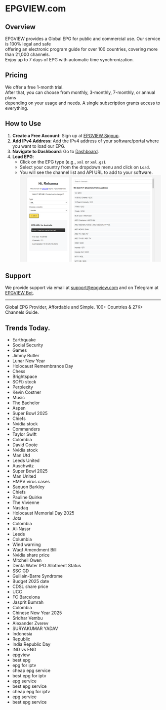 # EPGVIEW.com



## Overview
EPGVIEW provides a Global EPG for public and commercial use. Our service is 100% legal and safe\
offering an electronic program guide for over 100 countries, covering more than 21,000 channels.\
Enjoy up to 7 days of EPG with automatic time synchronization.

## Pricing
We offer a free 1-month trial. \
After that, you can choose from monthly, 3-monthly, 7-monthly, or annual plans \
depending on your usage and needs. A single subscription grants access to everything.

## How to Use
1. **Create a Free Account**: Sign up at [EPGVIEW Signup](https://epgview.com/signup.php).
2. **Add IPv4 Address**: Add the IPv4 address of your software/portal where you want to load our EPG.
3. **Navigate to Dashboard**: Go to [Dashboard](https://epgview.com/dashboard.php).
4. **Load EPG**:
   - Click on the EPG type (e.g., `xml` or `xml.gz`).
   - Select your country from the dropdown menu and click on `Load`.
   - You will see the channel list and API URL to add to your software.
![EPGVIEW](img/dashboard.png)
## Support
We provide support via email at [support@epgview.com](mailto:support@epgview.com) and on Telegram at [EPGVIEW Bot](https://t.me/epgview_bot).

---

Global EPG Provider, Affordable and Simple. 100+ Countries & 27K+ Channels Guide.

## Trends Today.

- Earthquake
- Social Security
- Games
- Jimmy Butler
- Lunar New Year
- Holocaust Remembrance Day
- Chess
- Brightspace
- SOFI) stock
- Perplexity
- Kevin Costner
- Music
- The Bachelor
- Aspen
- Super Bowl 2025
- Chiefs
- Nvidia stock
- Commanders
- Taylor Swift
- Colombia
- David Coote
- Nvidia stock
- Man Utd
- Leeds United
- Auschwitz
- Super Bowl 2025
- Man United
- HMPV virus cases
- Saquon Barkley
- Chiefs
- Pauline Quirke
- The Vivienne
- Nasdaq
- Holocaust Memorial Day 2025
- Jota
- Colombia
- Al-Nassr
- Leeds
- Columbia
- Wind warning
- Waqf Amendment Bill
- Nvidia share price
- Mitchell Owen
- Denta Water IPO Allotment Status
- SSC GD
- Guillain-Barre Syndrome
- Budget 2025 date
- CDSL share price
- UCC
- FC Barcelona
- Jasprit Bumrah
- Colombia
- Chinese New Year 2025
- Sridhar Vembu
- Alexander Zverev
- SURYAKUMAR YADAV
- Indonesia
- Republic
- India Republic Day
- IND vs ENG
- epgview
- best epg
- epg for iptv
- cheap epg service
- best epg for iptv
- epg service
- best epg service
- cheap epg for iptv
- epg service
- best epg service
